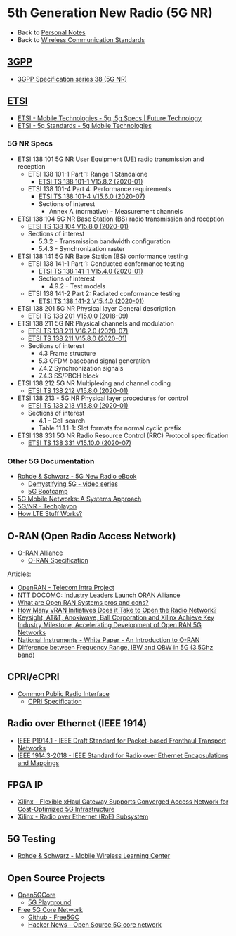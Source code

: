 # 5th Generation New Radio (5G NR)

- Back to [Personal Notes](../README.md)
- Back to [Wireless Communication Standards](README.md)

## [3GPP](https://www.3gpp.org/)

- [3GPP Specification series 38 (5G NR)][3GPP_38]

[3GPP_38]: https://www.3gpp.org/DynaReport/38-series.htm

## [ETSI](https://www.etsi.org/)

- [ETSI - Mobile Technologies - 5g, 5g Specs | Future Technology](https://www.etsi.org/technologies/5g)
- [ETSI - 5g Standards - 5g Mobile Technologies](https://www.etsi.org/technologies/mobile/5g)

### 5G NR Specs

- ETSI 138 101 5G NR User Equipment (UE) radio transmission and reception
  - ETSI 138 101-1 Part 1: Range 1 Standalone
    - [ETSI TS 138 101-1 V15.8.2 (2020-01)][138_101_1_V15.8.2]
  - ETSI 138 101-4 Part 4: Performance requirements
    - [ETSI TS 138 101-4 V15.6.0 (2020-07)][138_101_4_V15.6.0]
    - Sections of interest
      - Annex A (normative) - Measurement channels
- ETSI 138 104 5G NR Base Station (BS) radio transmission and reception
  - [ETSI TS 138 104 V15.8.0 (2020-01)][138_104_V15.8.0]
  - Sections of interest
    - 5.3.2 - Transmission bandwidth configuration
    - 5.4.3 - Synchronization raster
- ETSI 138 141 5G NR Base Station (BS) conformance testing
  - ETSI 138 141-1 Part 1: Conducted conformance testing
    - [ETSI TS 138 141-1 V15.4.0 (2020-01)][138_141_1_V15.4.0]
    - Sections of interest
      - 4.9.2 - Test models
  - ETSI 138 141-2 Part 2: Radiated conformance testing
    - [ETSI TS 138 141-2 V15.4.0 (2020-01)][138_141_2_V15.4.0]
- ETSI 138 201 5G NR Physical layer General description
  - [ETSI TS 138 201 V15.0.0 (2018-09)][138_201_V15.0.0]
- ETSI 138 211 5G NR Physical channels and modulation
  - [ETSI TS 138 211 V16.2.0 (2020-07)][138_211_V16.2.0]
  - [ETSI TS 138 211 V15.8.0 (2020-01)][138_211_V15.8.0]
  - Sections of interest
    - 4.3 Frame structure
    - 5.3 OFDM baseband signal generation
    - 7.4.2 Synchronization signals
    - 7.4.3 SS/PBCH block
- ETSI 138 212 5G NR Multiplexing and channel coding
  - [ETSI TS 138 212 V15.8.0 (2020-01)][138_212_V15.8.0]
- ETSI 138 213 - 5G NR Physical layer procedures for control
  - [ETSI TS 138 213 V15.8.0 (2020-01)][138_213_V15.8.0]
  - Sections of interest
    - 4.1 - Cell search
    - Table 11.1.1-1: Slot formats for normal cyclic prefix
- ETSI 138 331 5G NR Radio Resource Control (RRC) Protocol specification
  - [ETSI TS 138 331 V15.10.0 (2020-07)][138_331_V15.10.0]

[138_101_1_V15.8.2]: https://www.etsi.org/deliver/etsi_ts/138100_138199/13810101/15.08.02_60/ts_13810101v150802p.pdf
[138_101_4_V15.6.0]: https://www.etsi.org/deliver/etsi_ts/138100_138199/13810104/15.06.00_60/ts_13810104v150600p.pdf
[138_104_V15.8.0]: https://www.etsi.org/deliver/etsi_ts/138100_138199/138104/15.08.00_60/ts_138104v150800p.pdf
[138_141_1_V15.4.0]: https://www.etsi.org/deliver/etsi_ts/138100_138199/13814101/15.04.00_60/ts_13814101v150400p.pdf
[138_141_2_V15.4.0]: https://www.etsi.org/deliver/etsi_ts/138100_138199/13814102/15.04.00_60/ts_13814102v150400p.pdf
[138_201_V15.0.0]: https://www.etsi.org/deliver/etsi_ts/138200_138299/138201/15.00.00_60/ts_138201v150000p.pdf
[138_211_V15.8.0]: https://www.etsi.org/deliver/etsi_ts/138200_138299/138211/15.08.00_60/ts_138211v150800p.pdf
[138_211_V16.2.0]: https://www.etsi.org/deliver/etsi_ts/138200_138299/138211/16.02.00_60/ts_138211v160200p.pdf
[138_212_V15.8.0]: https://www.etsi.org/deliver/etsi_ts/138200_138299/138212/15.08.00_60/ts_138212v150800p.pdf
[138_213_V15.8.0]: https://www.etsi.org/deliver/etsi_ts/138200_138299/138213/15.08.00_60/ts_138213v150800p.pdf
[138_331_V15.10.0]: https://www.etsi.org/deliver/etsi_ts/138300_138399/138331/15.10.00_60/ts_138331v151000p.pdf

### Other 5G Documentation

- [Rohde & Schwarz - 5G New Radio eBook](https://gloris.rohde-schwarz.com/ebooks/5G)
  - [Demystifying 5G - video series](https://www.rohde-schwarz.com/us/solutions/test-and-measurement/wireless-communication/wireless-5g-and-cellular/videos-demystifying-5g_232236.html)
  - [5G Bootcamp](https://bootcamp.electronicdesign.com/?sap-outbound-id=AC9B580CAEDD868C274A65B2973022200BFB1205&utm_source=SAPHybris&utm_medium=email&utm_campaign=2360&utm_term=20200325_NA_WIC_MarchNews___5G%20Boot%20Camp___105&utm_content=EN)
- [5G Mobile Networks: A Systems Approach](https://5g.systemsapproach.org/)
- [5G/NR - Techplayon](http://www.techplayon.com/5gnr/)
- [How LTE Stuff Works?](http://howltestuffworks.blogspot.com/)

## O-RAN (Open Radio Access Network)

- [O-RAN Alliance](https://www.o-ran.org/)
  - [O-RAN Specification](https://www.o-ran.org/specifications)

Articles:

- [OpenRAN - Telecom Intra Project][1]
- [NTT DOCOMO: Industry Leaders Launch ORAN Alliance][2]
- [What are Open RAN Systems pros and cons?][3]
- [How Many vRAN Initiatives Does it Take to Open the Radio Network?][4]
- [Keysight, AT&T, Anokiwave, Ball Corporation and Xilinx Achieve Key Industry Milestone, Accelerating Development of Open RAN 5G Networks][5]
- [National Instruments - White Paper - An Introduction to O-RAN][6]
- [Difference between Frequency Range, IBW and OBW in 5G (3.5Ghz band)][7]

[1]: https://telecominfraproject.com/openran/
[2]: https://www.asiaone.com/business/ntt-docomo-industry-leaders-launch-oran-alliance
[3]: https://wade4wireless.com/2018/07/05/what-are-open-ran-systems-pros-and-cons/
[4]: https://www.sdxcentral.com/articles/opinion-editorial/many-vran-initiatives-take-open-radio-network/2018/02/
[5]: https://about.keysight.com/en/newsroom/pr/2019/14feb-nr19011.shtml
[6]: https://www.ni.com/content/dam/web/pdfs/white-paper/Introduction-to_ORAN-WP.pdf
[7]: https://www.5gworldpro.com/blog/2021/10/22/139-difference-between-frequency-range-ibw-and-obw-in-5g-3-5ghz-band/

## CPRI/eCPRI

- [Common Public Radio Interface](http://www.cpri.info/)
  - [CPRI Specification](http://www.cpri.info/spec.html)

## Radio over Ethernet (IEEE 1914)

- [IEEE P1914.1 - IEEE Draft Standard for Packet-based Fronthaul Transport Networks][1914.1]
- [IEEE 1914.3-2018 - IEEE Standard for Radio over Ethernet Encapsulations and Mappings][1914.3]

[1914.1]: https://standards.ieee.org/project/1914_1.html
[1914.3]: https://standards.ieee.org/content/ieee-standards/en/standard/1914_3-2018.html

## FPGA IP

- [Xilinx - Flexible xHaul Gateway Supports Converged Access Network for Cost-Optimized 5G Infrastructure][xHaul]
- [Xilinx - Radio over Ethernet (RoE) Subsystem][RoE]

[xHaul]: https://forums.xilinx.com/t5/Adaptable-Advantage-Blog/Flexible-xHaul-Gateway-Supports-Converged-Access-Network-for/ba-p/952216
[RoE]: https://www.xilinx.com/products/intellectual-property/ef-di-roe-framer.html

## 5G Testing

- [Rohde & Schwarz - Mobile Wireless Learning Center](https://www.mobilewirelesstesting.com/)

## Open Source Projects

- [Open5GCore](https://www.open5gcore.org/)
  - [5G Playground](https://www.fokus.fraunhofer.de/go/en/fokus_testbeds/5g_playground)
- [Free 5G Core Network](https://free5gc.org/)
  - [Github - Free5GC](https://github.com/free5gc/free5gc)
  - [Hacker News - Open Source 5G core network](https://news.ycombinator.com/item?id=23426752)

